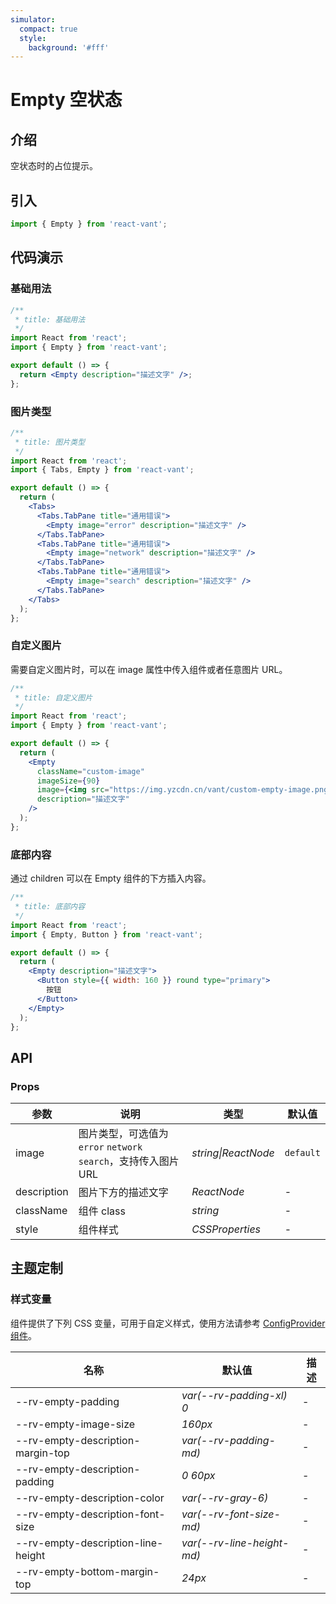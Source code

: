 ```yaml
---
simulator:
  compact: true
  style:
    background: '#fff'
---
```


# Empty 空状态

## 介绍

空状态时的占位提示。

## 引入

```js
import { Empty } from 'react-vant';
```

## 代码演示

### 基础用法

```jsx
/**
 * title: 基础用法
 */
import React from 'react';
import { Empty } from 'react-vant';

export default () => {
  return <Empty description="描述文字" />;
};
```

### 图片类型

```jsx
/**
 * title: 图片类型
 */
import React from 'react';
import { Tabs, Empty } from 'react-vant';

export default () => {
  return (
    <Tabs>
      <Tabs.TabPane title="通用错误">
        <Empty image="error" description="描述文字" />
      </Tabs.TabPane>
      <Tabs.TabPane title="通用错误">
        <Empty image="network" description="描述文字" />
      </Tabs.TabPane>
      <Tabs.TabPane title="通用错误">
        <Empty image="search" description="描述文字" />
      </Tabs.TabPane>
    </Tabs>
  );
};
```

### 自定义图片

需要自定义图片时，可以在 image 属性中传入组件或者任意图片 URL。

```jsx
/**
 * title: 自定义图片
 */
import React from 'react';
import { Empty } from 'react-vant';

export default () => {
  return (
    <Empty
      className="custom-image"
      imageSize={90}
      image={<img src="https://img.yzcdn.cn/vant/custom-empty-image.png" />}
      description="描述文字"
    />
  );
};
```

### 底部内容

通过 children 可以在 Empty 组件的下方插入内容。

```jsx
/**
 * title: 底部内容
 */
import React from 'react';
import { Empty, Button } from 'react-vant';

export default () => {
  return (
    <Empty description="描述文字">
      <Button style={{ width: 160 }} round type="primary">
        按钮
      </Button>
    </Empty>
  );
};
```

## API

### Props

| 参数 | 说明 | 类型 | 默认值 |
| --- | --- | --- | --- |
| image | 图片类型，可选值为 `error` `network` `search`，支持传入图片 URL | _string\|ReactNode_ | `default` |
| description | 图片下方的描述文字 | _ReactNode_ | - |
| className | 组件 class | _string_ | - |
| style | 组件样式 | _CSSProperties_ | - |

## 主题定制

### 样式变量

组件提供了下列 CSS 变量，可用于自定义样式，使用方法请参考 [ConfigProvider 组件](#/zh-CN/config-provider)。

| 名称                               | 默认值                     | 描述 |
| ---------------------------------- | -------------------------- | ---- |
| --rv-empty-padding                 | _var(--rv-padding-xl) 0_   | -    |
| --rv-empty-image-size              | _160px_                    | -    |
| --rv-empty-description-margin-top  | _var(--rv-padding-md)_     | -    |
| --rv-empty-description-padding     | _0 60px_                   | -    |
| --rv-empty-description-color       | _var(--rv-gray-6)_         | -    |
| --rv-empty-description-font-size   | _var(--rv-font-size-md)_   | -    |
| --rv-empty-description-line-height | _var(--rv-line-height-md)_ | -    |
| --rv-empty-bottom-margin-top       | _24px_                     | -    |
